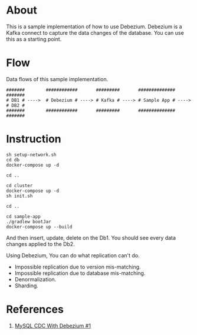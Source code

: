 # About

This is a sample implementation of how to use Debezium. 
Debezium is a Kafka connect to capture the data changes of the database.
You can use this as a starting point.

# Flow

Data flows of this sample implementation.

```
#######        ############       #########       ##############       #######
# DB1 # ---->  # Debezium # ----> # Kafka # ----> # Sample App # ----> # DB2 #    
#######        ############       #########       ##############       #######
```

# Instruction

```shell
sh setup-network.sh
cd db
docker-compose up -d

cd ..

cd cluster
docker-compose up -d
sh init.sh

cd ..

cd sample-app
./gradlew bootJar
docker-compose up --build
```

And then insert, update, delete on the Db1. You should see every data changes applied to the Db2.

Using Debezium, You can do what replication can't do.

* Impossible replication due to version mis-matching.
* Impossible replication due to database mis-matching.
* Denormalization.
* Sharding.

# References

1. [MySQL CDC With Debezium #1](https://m0rph2us.github.io/mysql/cdc/debezium/2020/05/23/mysql-cdc-with-debezium-1.html)
